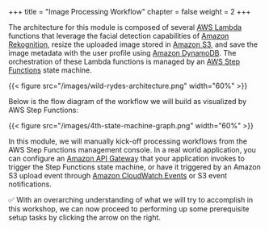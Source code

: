 +++
title = "Image Processing Workflow"
chapter = false
weight = 2
+++

The architecture for this module is composed of several [AWS Lambda][Lambda] functions that leverage the facial detection capabilities of [Amazon Rekognition][Rekognition], resize the uploaded image stored in [Amazon S3][S3], and save the image metadata with the user profile using [Amazon DynamoDB][DynamoDB]. The orchestration of these Lambda functions is managed by an [AWS Step Functions][Step Functions]  state machine.

{{< figure
    src="/images/wild-rydes-architecture.png"
    width="60%" >}}

Below is the flow diagram of the workflow we will build as visualized by AWS Step Functions:

{{< figure
    src="/images/4th-state-machine-graph.png"
    width="60%" >}}

In this module, we will manually kick-off processing workflows from the AWS Step Functions management console. In a real world application, you can configure an [Amazon API Gateway][API Gateway] that your application invokes to trigger the Step Functions state machine, or have it triggered by an Amazon S3 upload event through [Amazon CloudWatch Events][CloudWatch] or S3 event notifications.

[API Gateway]: https://aws.amazon.com/api-gateway/
[CloudWatch]: https://aws.amazon.com/cloudwatch/
[DynamoDB]: https://aws.amazon.com/dynamodb/
[Lambda]: https://aws.amazon.com/lambda/
[Rekognition]: https://aws.amazon.com/rekognition/
[S3]: https://aws.amazon.com/s3/
[Step Functions]: https://aws.amazon.com/step-functions/

:white_check_mark: With an overarching understanding of what we will try to accomplish in this workshop, we can now proceed to performing up some prerequisite setup tasks by clicking the arrow on the right.
